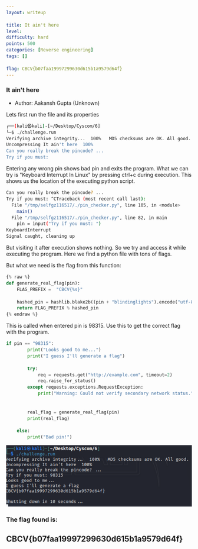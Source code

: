 ```yaml
---
layout: writeup

title: It ain't here
level:
difficulty: hard
points: 500
categories: [Reverse engineering]
tags: []

flag: CBCV{b07faa19997299630d615b1a9579d64f}
---
```

### It ain't here

* Author: Aakansh Gupta (Unknown)

Lets first run the file and its properties

```bash
┌──(kali㉿kali)-[~/Desktop/Cyscom/6]
└─$ ./challenge.run
Verifying archive integrity...  100%   MD5 checksums are OK. All good.
Uncompressing It ain't here  100%  
Can you really break the pincode? ...
Try if you must: 
```

Entering any wrong pin shows bad pin and exits the program. What we can try is "Keyboard Interrupt In Linux" by pressing ctrl+c during execution. This shows us the location of the executing python script.

```bash
Can you really break the pincode? ...
Try if you must: ^CTraceback (most recent call last):
  File "/tmp/selfgz116517/./pin_checker.py", line 105, in <module>
    main()
  File "/tmp/selfgz116517/./pin_checker.py", line 82, in main
    pin = input("Try if you must: ")
KeyboardInterrupt
Signal caught, cleaning up
```

But visiting it after execution shows nothing. So we try and access it while executing the program. Here we find a python file with tons of flags.

But what we need is the flag from this function:

```python
{% raw %}
def generate_real_flag(pin):
    FLAG_PREFIX =  "CBCV{%s}"

    hashed_pin = hashlib.blake2b((pin + "blindinglights").encode("utf-8")).hexdigest()[:32]
    return FLAG_PREFIX % hashed_pin
{% endraw %}
```

This is called when entered pin is 98315. Use this to get the correct flag with the program.

```python
if pin == "98315":
        print("Looks good to me...")
        print("I guess I'll generate a flag")

        try:
            req = requests.get("http://example.com", timeout=2)
            req.raise_for_status()
        except requests.exceptions.RequestException:
            print("Warning: Could not verify secondary network status.")

     
        real_flag = generate_real_flag(pin)
        print(real_flag)

    else:
        print("Bad pin!")
```

<img src="./images/aint.png" />


### The flag found is:
## CBCV{b07faa19997299630d615b1a9579d64f}
